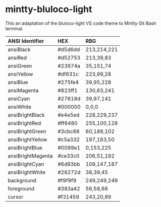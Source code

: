 # mintty-bluloco-light
This an adaptation of the bluloco-light VS code theme to Mintty Git Bash terminal.

| ANSI Identifier   | HEX           | RBG           |
|:------------------|:--------------|:--------------|
| ansiBlack         | #d5d6dd       | 213,214,221   |
| ansiRed           | #d52753       | 213,39,83     |
| ansiGreen         | #23974a       | 35,151,74     |
| ansiYellow        | #df631c       | 223,99,28     |
| ansiBlue          | #275fe4       | 39,95,228     |
| ansiMagenta       | #823ff1       | 130,63,241    |
| ansiCyan          | #27618d       | 39,97,141     |
| ansiWhite         | #000000       | 0,0,0         |
| ansiBrightBlack   | #e4e5ed       | 228,229,237   |
| ansiBrightRed     | #ff6480       | 255,100,128   |
| ansiBrightGreen   | #3cbc66       | 60,188,102    |
| ansiBrightYellow  | #c5a332       | 197,163,50    |
| ansiBrightBlue    | #0099e1       | 0,153,225     |
| ansiBrightMagenta | #ce33c0       | 206,51,192    |
| ansiBrightCyan    | #6d93bb       | 109,147,187   |
| ansiBrightWhite   | #26272d       | 38,39,45      |
| background        | #f9f9f9       | 249,249,249   |
| foreground        | #383a42       | 56,58,66      |
| cursor            | #f31459       | 243,20,89     |